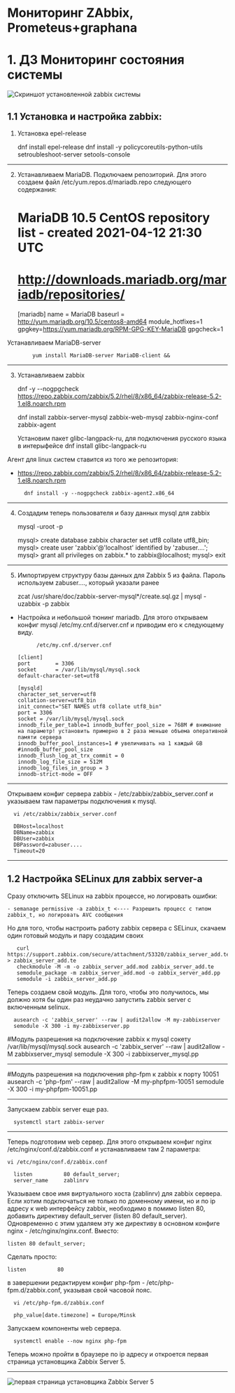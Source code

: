 #       Мониторинг ZAbbix, Prometeus+graphana

#       1. ДЗ Мониторинг состояния системы


![Скриншот установленной zabbix системы](Images/Screenshot_Dashboard.png)



##        1.1  Установка и настройка zabbix:



1. Установка epel-release

      dnf install epel-release
      dnf install -y policycoreutils-python-utils setroubleshoot-server setools-console

___

2. Устанавливаем MariaDB. Подключаем репозиторий. Для этого создаем файл /etc/yum.repos.d/mariadb.repo следующего содержания:



      # MariaDB 10.5 CentOS repository list - created 2021-04-12 21:30 UTC
      # http://downloads.mariadb.org/mariadb/repositories/
      [mariadb]
      name = MariaDB
      baseurl = http://yum.mariadb.org/10.5/centos8-amd64
      module_hotfixes=1
      gpgkey=https://yum.mariadb.org/RPM-GPG-KEY-MariaDB
      gpgcheck=1

Устанавливаем MariaDB-server

            yum install MariaDB-server MariaDB-client &&

___

3. Устанавливаем zabbix

      dnf -y --nogpgcheck https://repo.zabbix.com/zabbix/5.2/rhel/8/x86_64/zabbix-release-5.2-1.el8.noarch.rpm

      dnf install zabbix-server-mysql zabbix-web-mysql zabbix-nginx-conf zabbix-agent

      Установим пакет glibc-langpack-ru, для подключения русского языка в интерыфейсе
      dnf install glibc-langpack-ru

Агент для linux систем ставится из того же репозитория:

- https://repo.zabbix.com/zabbix/5.2/rhel/8/x86_64/zabbix-release-5.2-1.el8.noarch.rpm

        dnf install -y --nogpgcheck zabbix-agent2.x86_64

___

4. Создадим теперь пользователя и базу данных mysql для zabbix

    mysql -uroot -p

      mysql> create database zabbix character set utf8 collate utf8_bin;
      mysql> create user 'zabbix'@'localhost' identified by 'zabuser....';
      mysql> grant all privileges on zabbix.* to zabbix@localhost;
      mysql> exit

___

5. Импортируем структуру базы данных для Zabbix 5 из файла. Пароль используем zabuser...., который указали ранее

      zcat /usr/share/doc/zabbix-server-mysql*/create.sql.gz | mysql -uzabbix -p zabbix

  - Настройка и небольшой тюнинг mariadb.  Для этого открываем конфиг mysql /etc/my.cnf.d/server.cnf и приводим его к следующему виду.

              /etc/my.cnf.d/server.cnf

        [client]
        port		= 3306
        socket		= /var/lib/mysql/mysql.sock
        default-character-set=utf8

        [mysqld]
        character_set_server=utf8
        collation-server=utf8_bin
        init_connect="SET NAMES utf8 collate utf8_bin"
        port = 3306
        socket = /var/lib/mysql/mysql.sock
        innodb_file_per_table=1 innodb_buffer_pool_size = 768M # внимание на параметр! установить примерно в 2 раза меньше объема оперативной памяти сервера
        innodb_buffer_pool_instances=1 # увеличивать на 1 каждый GB
        #innodb_buffer_pool_size
        innodb_flush_log_at_trx_commit = 0
        innodb_log_file_size = 512M
        innodb_log_files_in_group = 3
        innodb-strict-mode = OFF

___


Открываем конфиг сервера zabbix - /etc/zabbix/zabbix_server.conf и указываем там параметры подключения к mysql.


      vi /etc/zabbix/zabbix_server.conf

      DBHost=localhost
      DBName=zabbix
      DBUser=zabbix
      DBPassword=zabuser....
      Timeout=20

___


##      1.2 Настройка SELinux для zabbix server-a

Сразу отключить SELinux на zabbix процессе, но логировать ошибки:

    - semanage permissive -a zabbix_t <---- Разрешить процесс с типом zabbix_t, но логировать AVC сообщения


Но для того, чтобы настроить работу zabbix сервера с SELinux, скачаем один готовый модуль и пару создадим своих


       curl https://support.zabbix.com/secure/attachment/53320/zabbix_server_add.te > zabbix_server_add.te
       checkmodule -M -m -o zabbix_server_add.mod zabbix_server_add.te
       semodule_package -m zabbix_server_add.mod -o zabbix_server_add.pp
       semodule -i zabbix_server_add.pp

Теперь создаем свой модуль. Для того, чтобы это получилось, мы должно хотя бы один раз неудачно запустить zabbix server с включенным selinux.

      ausearch -c 'zabbix_server' --raw | audit2allow -M my-zabbixserver
      semodule -X 300 -i my-zabbixserver.pp

\#Модуль разрешения на подключение zabbix к mysql сокету /var/lib/mysql/mysql.sock
ausearch -c 'zabbix_server' --raw | audit2allow -M zabbixserver_mysql
semodule -X 300 -i zabbixserver_mysql.pp
___
\#Модуль разрешения на подключения php-fpm к zabbix к порту 10051
ausearch -c 'php-fpm' --raw | audit2allow -M my-phpfpm-10051
semodule -X 300 -i my-phpfpm-10051.pp
___


Запускаем zabbix server еще раз.

      systemctl start zabbix-server

___

Теперь подготовим web сервер. Для этого открываем конфиг nginx /etc/nginx/conf.d/zabbix.conf и устанавливаем там 2 параметра:

    vi /etc/nginx/conf.d/zabbix.conf

      listen          80 default_server;
      server_name     zablinrv

Указываем свое имя виртуального хоста (zablinrv) для zabbix сервера. Если хотим подключаться не только по доменному имени, но и по ip адресу к web интерфейсу zabbix, необходимо в помимо listen 80, добавить директиву default_server (listen          80 default_server).
Одновременно с этим удаляем эту же директиву в основном конфиге nginx - /etc/nginx/nginx.conf. Вместо:

    listen 80 default_server;

Сделать просто:

    listen          80

в завершении редактируем конфиг php-fpm - /etc/php-fpm.d/zabbix.conf, указывая свой часовой пояс.

      vi /etc/php-fpm.d/zabbix.conf

      php_value[date.timezone] = Europe/Minsk

Запускаем компоненты web сервера.

      systemctl enable --now nginx php-fpm

Теперь можно пройти в браузере по ip адресу  и откроется первая страница установщика Zabbix Server 5.
___
![первая страница установщика Zabbix Server 5](Images/zabbix-5-install-configure-02.png)
